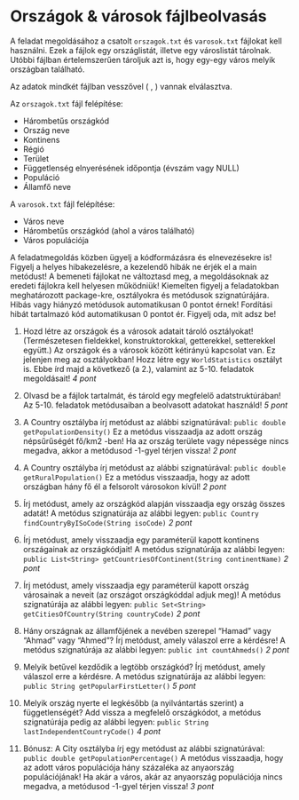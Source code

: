 # Országok & városok fájlbeolvasás

A feladat megoldásához a csatolt `orszagok.txt` és `varosok.txt` fájlokat kell használni. Ezek
a fájlok egy országlistát, illetve egy városlistát tárolnak. Utóbbi fájlban értelemszerűen
tároljuk azt is, hogy egy-egy város melyik országban található.

Az adatok mindkét fájlban vesszővel ( , ) vannak elválasztva.

Az `orszagok.txt` fájl felépítése:
- Hárombetűs országkód
- Ország neve
- Kontinens
- Régió
- Terület
- Függetlenség elnyerésének időpontja (évszám vagy NULL)
- Populáció
- Államfő neve

A `varosok.txt` fájl felépítése:
- Város neve
- Hárombetűs országkód (ahol a város található)
- Város populációja

A feladatmegoldás közben ügyelj a kódformázásra és elnevezésekre is!
Figyelj a helyes hibakezelésre, a kezelendő hibák ne érjék el a main metódust!
A bemeneti fájlokat ne változtasd meg, a megoldásoknak az eredeti fájlokra kell helyesen
működniük!
Kiemelten figyelj a feladatokban meghatározott package-kre, osztályokra és metódusok
szignatúrájára. Hibás vagy hiányzó metódusok automatikusan 0 pontot érnek!
Fordítási hibát tartalmazó kód automatikusan 0 pontot ér. Figyelj oda, mit adsz be!

1. Hozd létre az országok és a városok adatait tároló osztályokat! (Természetesen
   fieldekkel, konstruktorokkal, getterekkel, setterekkel együtt.)
   Az országok és a városok között kétirányú kapcsolat van. Ez jelenjen meg az
   osztályokban!
   Hozz létre egy `WorldStatistics` osztályt is. Ebbe írd majd a következő (a 2.), valamint
   az 5-10. feladatok megoldásait!
   _4 pont_
2. Olvasd be a fájlok tartalmát, és tárold egy megfelelő adatstruktúrában!
   Az 5-10. feladatok metódusaiban a beolvasott adatokat használd!
   _5 pont_
3. A Country osztályba írj metódust az alábbi szignatúrával:
   `public double getPopulationDensity()`
   Ez a metódus visszaadja az adott ország népsűrűségét fő/km2
-ben! Ha az ország
területe vagy népessége nincs megadva, akkor a metódusod -1-gyel térjen vissza!
_2 pont_
4. A Country osztályba írj metódust az alábbi szignatúrával:
   `public double getRuralPopulation()`
   Ez a metódus visszaadja, hogy az adott országban hány fő él a felsorolt városokon
   kívül!
   _2 pont_
5. Írj metódust, amely az országkód alapján visszaadja egy ország összes adatát! A
   metódus szignatúrája az alábbi legyen:
   `public Country findCountryByISoCode(String isoCode)`
   _2 pont_
6. Írj metódust, amely visszaadja egy paraméterül kapott kontinens országainak az
   országkódjait! A metódus szignatúrája az alábbi legyen:
   `public List<String> getCountriesOfContinent(String continentName)`
   _2 pont_

7. Írj metódust, amely visszaadja egy paraméterül kapott ország városainak a neveit (az
   országot országkóddal adjuk meg)! A metódus szignatúrája az alábbi legyen:
   `public Set<String> getCitiesOfCountry(String countryCode)`
   _2 pont_

8. Hány országnak az államfőjének a nevében szerepel “Hamad” vagy “Ahmad” vagy
   “Ahmed”? Írj metódust, amely válaszol erre a kérdésre!
   A metódus szignatúrája az alábbi legyen:
   `public int countAhmeds()`
   _2 pont_
9. Melyik betűvel kezdődik a legtöbb országkód? Írj metódust, amely válaszol erre a
   kérdésre.
   A metódus szignatúrája az alábbi legyen:
   `public String getPopularFirstLetter()`
   _5 pont_
10. Melyik ország nyerte el legkésőbb (a nyilvántartás szerint) a függetlenségét? Add
    vissza a megfelelő országkódot, a metódus szignatúrája pedig az alábbi legyen:
    `public String lastIndependentCountryCode()`
    _4 pont_

11. Bónusz: A City osztályba írj egy metódust az alábbi szignatúrával:
    `public double getPopulationPercentage()`
    A metódus visszaadja, hogy az adott város populációja hány százaléka az
    anyaország populációjának! Ha akár a város, akár az anyaország populációja nincs
    megadva, a metódusod -1-gyel térjen vissza!
    _3 pont_